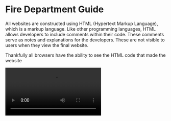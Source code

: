 #  Fire Department Guide

All websites are constructed using HTML (Hypertext Markup Language), which is a markup language. Like other programming languages, HTML allows developers to include comments within their code. These comments serve as notes and explanations for the developers. These are not visible to users when they view the final website.

Thankfully all browsers have the ability to see the HTML code that made the website

<video src="https://www.youtube.com/watch?v=csy5neBsItY" />